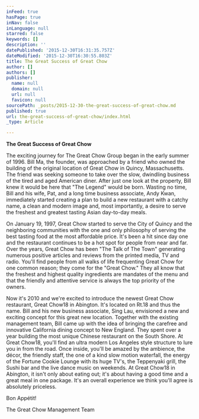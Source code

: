 ```yaml
---
inFeed: true
hasPage: true
inNav: false
inLanguage: null
starred: false
keywords: []
description: ''
datePublished: '2015-12-30T16:31:35.757Z'
dateModified: '2015-12-30T16:30:55.803Z'
title: The Great Success of Great Chow
author: []
authors: []
publisher:
  name: null
  domain: null
  url: null
  favicon: null
sourcePath: _posts/2015-12-30-the-great-success-of-great-chow.md
published: true
url: the-great-success-of-great-chow/index.html
_type: Article

---
```

**The Great Success of Great Chow**

The exciting journey for The Great Chow Group began in the early summer of 1996\.  Bill Ma, the founder, was approached by a friend who owned the building of the original location of Great Chow in Quincy, Massachusetts.  The friend was seeking someone to take over the slow, dwindling business of the tired and aged American diner. After just one look at the property, Bill knew it would be here that "The Legend" would be born.  Wasting no time, Bill and his wife, Pat, and a long time business associate, Andy Kwan, immediately started creating a plan to build a new restaurant with a catchy name, a clean and modern image and, most importantly, a desire to serve the freshest and greatest tasting Asian day-to-day meals.

On January 19, 1997, Great Chow started to serve the City of Quincy and the neighboring communities with the one and only philosophy of serving the best tasting food at the most affordable price. It's been a hit since day one and the restaurant continues to be a hot spot for people from near and far. Over the years, Great Chow has been "The Talk of The Town" generating numerous positive articles and reviews from the printed media, TV and radio. You'll find people from all walks of life frequenting Great Chow for one common reason; they come for the "Great Chow." They all know that the freshest and highest quality ingredients are mandates of the menu and that the friendly and attentive service is always the top priority of the owners.

Now it's 2010 and we're excited to introduce the newest Great Chow restaurant, Great Chow18 in Abington. It's located on Rt.18 and thus the name. Bill and his new business associate, Sing Lau, envisioned a new and exciting concept for this great new location. Together with the existing management team, Bill came up with the idea of bringing the carefree and innovative California dining concept to New England. They spent over a year building the most unique Chinese restaurant on the South Shore.  At Great Chow18, you'll find an ultra modern Los Angeles style structure to lure you in from the road. Once inside, you'll be amazed by the ambience, the décor, the friendly staff, the one of a kind slow motion waterfall, the energy of the Fortune Cookie Lounge with its huge TV's, the Teppenyaki grill, the Sushi bar and the live dance music on weekends. At Great Chow18 in Abington, it isn't only about eating out; it's about having a good time and a great meal in one package. It's an overall experience we think you'll agree is absolutely priceless.

Bon Appétit! 

The Great Chow Management Team